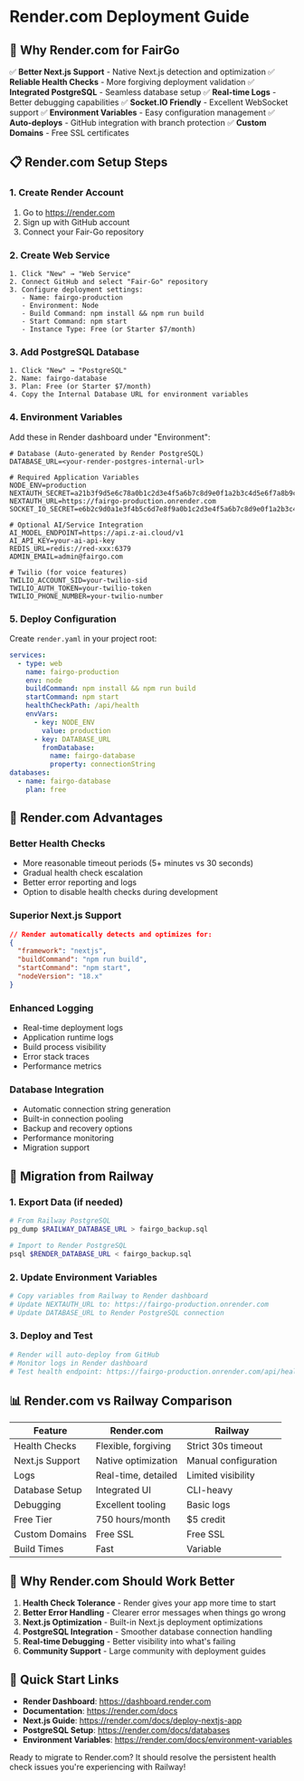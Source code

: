 # Render.com Deployment Guide

## 🚀 Why Render.com for FairGo

✅ **Better Next.js Support** - Native Next.js detection and optimization
✅ **Reliable Health Checks** - More forgiving deployment validation
✅ **Integrated PostgreSQL** - Seamless database setup
✅ **Real-time Logs** - Better debugging capabilities
✅ **Socket.IO Friendly** - Excellent WebSocket support
✅ **Environment Variables** - Easy configuration management
✅ **Auto-deploys** - GitHub integration with branch protection
✅ **Custom Domains** - Free SSL certificates

## 📋 Render.com Setup Steps

### 1. Create Render Account

1. Go to https://render.com
2. Sign up with GitHub account
3. Connect your Fair-Go repository

### 2. Create Web Service

```
1. Click "New" → "Web Service"
2. Connect GitHub and select "Fair-Go" repository
3. Configure deployment settings:
   - Name: fairgo-production
   - Environment: Node
   - Build Command: npm install && npm run build
   - Start Command: npm start
   - Instance Type: Free (or Starter $7/month)
```

### 3. Add PostgreSQL Database

```
1. Click "New" → "PostgreSQL"
2. Name: fairgo-database
3. Plan: Free (or Starter $7/month)
4. Copy the Internal Database URL for environment variables
```

### 4. Environment Variables

Add these in Render dashboard under "Environment":

```env
# Database (Auto-generated by Render PostgreSQL)
DATABASE_URL=<your-render-postgres-internal-url>

# Required Application Variables
NODE_ENV=production
NEXTAUTH_SECRET=a21b3f9d5e6c78a0b1c2d3e4f5a6b7c8d9e0f1a2b3c4d5e6f7a8b9c0d1e2f3a4
NEXTAUTH_URL=https://fairgo-production.onrender.com
SOCKET_IO_SECRET=e6b2c9d0a1e3f4b5c6d7e8f9a0b1c2d3e4f5a6b7c8d9e0f1a2b3c4d5e6f7a8b9

# Optional AI/Service Integration
AI_MODEL_ENDPOINT=https://api.z-ai.cloud/v1
AI_API_KEY=your-ai-api-key
REDIS_URL=redis://red-xxx:6379
ADMIN_EMAIL=admin@fairgo.com

# Twilio (for voice features)
TWILIO_ACCOUNT_SID=your-twilio-sid
TWILIO_AUTH_TOKEN=your-twilio-token
TWILIO_PHONE_NUMBER=your-twilio-number
```

### 5. Deploy Configuration

Create `render.yaml` in your project root:

```yaml
services:
  - type: web
    name: fairgo-production
    env: node
    buildCommand: npm install && npm run build
    startCommand: npm start
    healthCheckPath: /api/health
    envVars:
      - key: NODE_ENV
        value: production
      - key: DATABASE_URL
        fromDatabase:
          name: fairgo-database
          property: connectionString
databases:
  - name: fairgo-database
    plan: free
```

## 🔧 Render.com Advantages

### Better Health Checks
- More reasonable timeout periods (5+ minutes vs 30 seconds)
- Gradual health check escalation
- Better error reporting and logs
- Option to disable health checks during development

### Superior Next.js Support
```json
// Render automatically detects and optimizes for:
{
  "framework": "nextjs",
  "buildCommand": "npm run build",
  "startCommand": "npm start",
  "nodeVersion": "18.x"
}
```

### Enhanced Logging
- Real-time deployment logs
- Application runtime logs
- Build process visibility
- Error stack traces
- Performance metrics

### Database Integration
- Automatic connection string generation
- Built-in connection pooling
- Backup and recovery options
- Performance monitoring
- Migration support

## 🚀 Migration from Railway

### 1. Export Data (if needed)
```bash
# From Railway PostgreSQL
pg_dump $RAILWAY_DATABASE_URL > fairgo_backup.sql

# Import to Render PostgreSQL  
psql $RENDER_DATABASE_URL < fairgo_backup.sql
```

### 2. Update Environment Variables
```bash
# Copy variables from Railway to Render dashboard
# Update NEXTAUTH_URL to: https://fairgo-production.onrender.com
# Update DATABASE_URL to Render PostgreSQL connection
```

### 3. Deploy and Test
```bash
# Render will auto-deploy from GitHub
# Monitor logs in Render dashboard
# Test health endpoint: https://fairgo-production.onrender.com/api/health
```

## 📊 Render.com vs Railway Comparison

| Feature | Render.com | Railway |
|---------|------------|---------|
| Health Checks | Flexible, forgiving | Strict 30s timeout |
| Next.js Support | Native optimization | Manual configuration |
| Logs | Real-time, detailed | Limited visibility |
| Database Setup | Integrated UI | CLI-heavy |
| Debugging | Excellent tooling | Basic logs |
| Free Tier | 750 hours/month | $5 credit |
| Custom Domains | Free SSL | Free SSL |
| Build Times | Fast | Variable |

## 🎯 Why Render.com Should Work Better

1. **Health Check Tolerance** - Render gives your app more time to start
2. **Better Error Handling** - Clearer error messages when things go wrong  
3. **Next.js Optimization** - Built-in Next.js deployment optimizations
4. **PostgreSQL Integration** - Smoother database connection handling
5. **Real-time Debugging** - Better visibility into what's failing
6. **Community Support** - Large community with deployment guides

## 🔗 Quick Start Links

- **Render Dashboard**: https://dashboard.render.com
- **Documentation**: https://render.com/docs
- **Next.js Guide**: https://render.com/docs/deploy-nextjs-app
- **PostgreSQL Setup**: https://render.com/docs/databases
- **Environment Variables**: https://render.com/docs/environment-variables

Ready to migrate to Render.com? It should resolve the persistent health check issues you're experiencing with Railway!